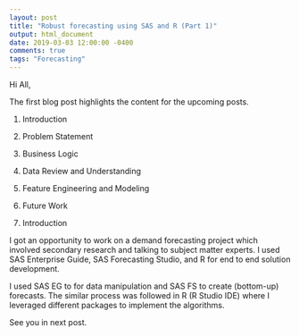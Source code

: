 ```yaml
---
layout: post
title: "Robust forecasting using SAS and R (Part 1)"
output: html_document
date: 2019-03-03 12:00:00 -0400
comments: true
tags: "Forecasting"
---
```


Hi All,

The first blog post highlights the content for the upcoming posts.

1. Introduction
2. Problem Statement
3. Business Logic
4. Data Review and Understanding
5. Feature Engineering and Modeling
6. Future Work

1. Introduction

I got an opportunity to work on a demand forecasting project 
which involved secondary research and talking to subject matter experts.
I used SAS Enterprise Guide, SAS Forecasting Studio, and R for end to end solution 
development. 

I used SAS EG to for data manipulation and SAS FS to create (bottom-up) forecasts.
The similar process was followed in R (R Studio IDE) where I leveraged different 
packages to implement the algorithms.

See you in next post.